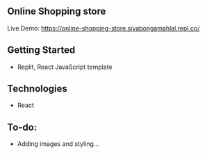 ## Online Shopping store

Live Demo: https://online-shopping-store.siyabongamahlal.repl.co/

## Getting Started
* Replit, React JavaScript template

## Technologies
* React

## To-do:
* Adding images and styling...

